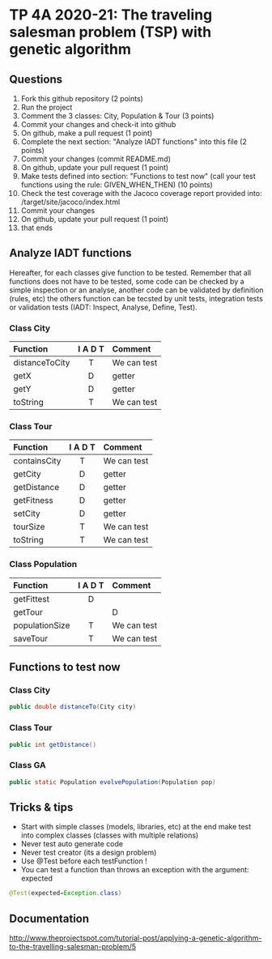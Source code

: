 # TP 4A 2020-21: The traveling salesman problem (TSP) with genetic algorithm

## Questions
1. Fork this github repository  (2 points)
2. Run the project
3. Comment the 3 classes: City, Population & Tour (3 points)
4. Commit your changes and check-it into github
5. On github, make a pull request (1 point)
6. Complete the next section: "Analyze IADT functions" into this file (2 points)
7. Commit your changes (commit README.md)
8. On github, update your pull request (1 point)
9. Make tests defined into section: "Functions to test now" (call your test functions using the rule: GIVEN_WHEN_THEN) (10 points)
10. Check the test coverage with the Jacoco coverage report provided into: /target/site/jacoco/index.html
11. Commit your changes
12. On github, update your pull request (1 point)
13. that ends

## Analyze IADT functions
Hereafter, for each classes give function to be tested. Remember that all functions does not have to be tested, some code can be checked by a simple inspection or an analyse, another code can be validated by definition (rules, etc) the others function can be tecsted by unit tests, integration tests or validation tests (IADT: Inspect, Analyse, Define, Test). 

### Class City

| Function      |     I A D T     |        Comment |
| :------------ | :-------------: | :------------- |
| distanceToCity | T | We can test |
| getX | D | getter |
| getY | D | getter |
| toString | T| We can test |

### Class Tour

| Function      |     I A D T     |        Comment |
| :------------ | :-------------: | :------------- |
| containsCity  | T | We can test |
| getCity  | D | getter |
| getDistance  | D | getter |
| getFitness  | D | getter |
| setCity  | D | getter |
| tourSize  | T | We can test |
| toString  | T | We can test |

### Class Population

| Function      |     I A D T     |        Comment |
| :------------ | :-------------: | :------------- |
| getFittest  | D |  |
| getTour  |  | D |
| populationSize  | T | We can test |
| saveTour  | T | We can test |

## Functions to test now

### Class City

```Java
public double distanceTo(City city)
```

### Class Tour

```Java
public int getDistance()
```

### Class GA

```Java
public static Population evolvePopulation(Population pop)
```

## Tricks & tips

- Start with simple classes (models, libraries, etc) at the end make test into complex classes (classes with multiple relations)
- Never test auto generate code
- Never test creator (its a design problem)
- Use @Test before each testFunction !
- You can test a function than throws an exception with the argument: expected
```Java
@Test(expected=Exception.class)
```

## Documentation
http://www.theprojectspot.com/tutorial-post/applying-a-genetic-algorithm-to-the-travelling-salesman-problem/5